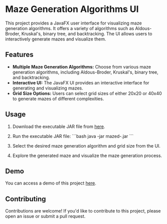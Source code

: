 # Maze Generation Algorithms UI

This project provides a JavaFX user interface for visualizing maze generation algorithms. It offers a variety of algorithms such as Aldous-Broder, Kruskal's, binary tree, and backtracking. The UI allows users to interactively generate mazes and visualize them.

## Features

- **Multiple Maze Generation Algorithms:** Choose from various maze generation algorithms, including Aldous-Broder, Kruskal's, binary tree, and backtracking.
- **Interactive UI:** The JavaFX UI provides an interactive interface for generating and visualizing mazes.
- **Grid Size Options:** Users can select grid sizes of either 20x20 or 40x40 to generate mazes of different complexities.

## Usage

1. Download the executable JAR file from [here](https://packagecloud.io/gchapidze/release).
   
2. Run the executable JAR file:
   \`\`\`bash
   java -jar mazed-<version>.jar
   \`\`\`

3. Select the desired maze generation algorithm and grid size from the UI.
4. Explore the generated maze and visualize the maze generation process.

## Demo

You can access a demo of this project [here](https://gchapidze.github.io/mazed/).

## Contributing

Contributions are welcome! If you'd like to contribute to this project, please open an issue or submit a pull request.
